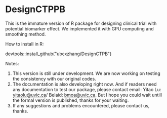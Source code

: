 # DesignCTPPB

This is the immature version of R package for designing clinical trial with potential biomarker effect. We implemented it with GPU computing and smoothing method. 

How to install in R:

devtools::install_github("ubcxzhang/DesignCTPB")

Notes:
1) This version is still under development. We are now working on testing the consistency with our original codes.
2) The documentation is also developing right now. And if readers need any documentation to test our package, please contact email: Yitao Lu: yitaolu@uvic.ca/ Belaid: bmoa@uvic.ca. But I hope you could wait untill the formal version is published, thanks for your waiting. 
3) If any suggestions and problems encountered, please contact us, thanks. 


